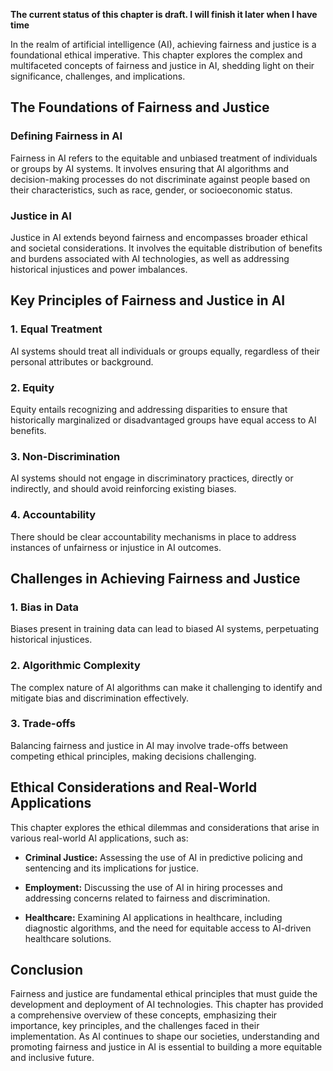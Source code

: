 **The current status of this chapter is draft. I will finish it later when I have time**

In the realm of artificial intelligence (AI), achieving fairness and justice is a foundational ethical imperative. This chapter explores the complex and multifaceted concepts of fairness and justice in AI, shedding light on their significance, challenges, and implications.

The Foundations of Fairness and Justice
---------------------------------------

### **Defining Fairness in AI**

Fairness in AI refers to the equitable and unbiased treatment of individuals or groups by AI systems. It involves ensuring that AI algorithms and decision-making processes do not discriminate against people based on their characteristics, such as race, gender, or socioeconomic status.

### **Justice in AI**

Justice in AI extends beyond fairness and encompasses broader ethical and societal considerations. It involves the equitable distribution of benefits and burdens associated with AI technologies, as well as addressing historical injustices and power imbalances.

Key Principles of Fairness and Justice in AI
--------------------------------------------

### **1. Equal Treatment**

AI systems should treat all individuals or groups equally, regardless of their personal attributes or background.

### **2. Equity**

Equity entails recognizing and addressing disparities to ensure that historically marginalized or disadvantaged groups have equal access to AI benefits.

### **3. Non-Discrimination**

AI systems should not engage in discriminatory practices, directly or indirectly, and should avoid reinforcing existing biases.

### **4. Accountability**

There should be clear accountability mechanisms in place to address instances of unfairness or injustice in AI outcomes.

Challenges in Achieving Fairness and Justice
--------------------------------------------

### **1. Bias in Data**

Biases present in training data can lead to biased AI systems, perpetuating historical injustices.

### **2. Algorithmic Complexity**

The complex nature of AI algorithms can make it challenging to identify and mitigate bias and discrimination effectively.

### **3. Trade-offs**

Balancing fairness and justice in AI may involve trade-offs between competing ethical principles, making decisions challenging.

Ethical Considerations and Real-World Applications
--------------------------------------------------

This chapter explores the ethical dilemmas and considerations that arise in various real-world AI applications, such as:

* **Criminal Justice:** Assessing the use of AI in predictive policing and sentencing and its implications for justice.

* **Employment:** Discussing the use of AI in hiring processes and addressing concerns related to fairness and discrimination.

* **Healthcare:** Examining AI applications in healthcare, including diagnostic algorithms, and the need for equitable access to AI-driven healthcare solutions.

Conclusion
----------

Fairness and justice are fundamental ethical principles that must guide the development and deployment of AI technologies. This chapter has provided a comprehensive overview of these concepts, emphasizing their importance, key principles, and the challenges faced in their implementation. As AI continues to shape our societies, understanding and promoting fairness and justice in AI is essential to building a more equitable and inclusive future.
